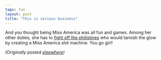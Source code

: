 ```yaml
---
tags: fun
layout: post
title: "This is serious business"
---
```




<p>And you thought being Miss America was all fun and games. Among her other duties, she has to 
<a href="http://www.salon.com/people/wire/2002/02/13/america/index.html">fight off the philistines</a> who would tarnish the glow by creating a Miss America slot machine. You go girl!</p>


<p><em>(Originally posted <a href="http://use.perl.org/~lachoy/journal/2837">elsewhere</a>)</em></p>


